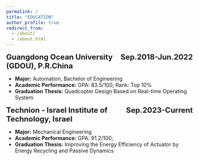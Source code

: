 ```yaml
---
permalink: /
title: "EDUCATION"
author_profile: true
redirect_from: 
  - /about/
  - /about.html
---
```

<style>
.myDiv {
  text-align: justify;  
}
</style>

<div style="font-size:20"><span style="float:right"><b>Sep.2018-Jun.2022</b></span><b>Guangdong Ocean University (GDOU), P.R.China</b></div>

- **Major:** Automation, Bachelor of Engineering
- **Academic Performance:** GPA: 83.5/100; Rank: Top 10%
- **Graduation Thesis:** Quadcopter Design Based on Real-time Operating System

<div style="font-size:20px"><span style="float:right"><b>Sep.2023-Current</b></span><b>Technion - Israel Institute of Technology, Israel</b></div>

- **Major:** Mechanical Engineering
- **Academic Performance:** GPA: 91.2/100;
- **Graduation Thesis:** Improving the Energy Efficiency of Actuator by Energy Recycling and Passive Dynamics